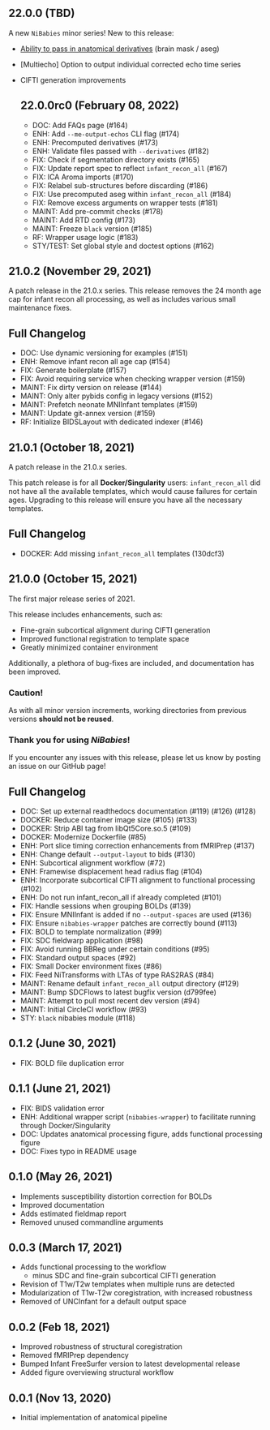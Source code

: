 22.0.0 (TBD)
------------
A new `NiBabies` minor series!
New to this release:
- [Ability to pass in anatomical derivatives](https://nibabies.readthedocs.io/en/latest/faqs.html#leveraging-precomputed-results) (brain mask / aseg)
- [Multiecho] Option to output individual corrected echo time series
- CIFTI generation improvements

  22.0.0rc0 (February 08, 2022)
  -----------------------------
  * DOC: Add FAQs page (#164)
  * ENH: Add `--me-output-echos` CLI flag (#174)
  * ENH: Precomputed derivatives (#173)
  * ENH: Validate files passed with `--derivatives` (#182)
  * FIX: Check if segmentation directory exists (#165)
  * FIX: Update report spec to reflect `infant_recon_all` (#167)
  * FIX: ICA Aroma imports (#170)
  * FIX: Relabel sub-structures before discarding (#186)
  * FIX: Use precomputed aseg within `infant_recon_all` (#184)
  * FIX: Remove excess arguments on wrapper tests (#181)
  * MAINT: Add pre-commit checks (#178)
  * MAINT: Add RTD config (#173)
  * MAINT: Freeze `black` version (#185)
  * RF: Wrapper usage logic (#183)
  * STY/TEST: Set global style and doctest options (#162)

21.0.2 (November 29, 2021)
--------------------------
A patch release in the 21.0.x series.
This release removes the 24 month age cap for infant recon all processing, as well as includes various small maintenance fixes.

## Full Changelog
* DOC: Use dynamic versioning for examples (#151)
* ENH: Remove infant recon all age cap (#154)
* FIX: Generate boilerplate (#157)
* FIX: Avoid requiring service when checking wrapper version (#159)
* MAINT: Fix dirty version on release (#144)
* MAINT: Only alter pybids config in legacy versions (#152)
* MAINT: Prefetch neonate MNIInfant templates (#159)
* MAINT: Update git-annex version (#159)
* RF: Initialize BIDSLayout with dedicated indexer (#146)

21.0.1 (October 18, 2021)
-------------------------
A patch release in the 21.0.x series.

This patch release is for all **Docker/Singularity** users: `infant_recon_all` did not have all the available templates, which would cause failures for certain ages.
Upgrading to this release will ensure you have all the necessary templates.

## Full Changelog
* DOCKER: Add missing `infant_recon_all` templates (130dcf3)

21.0.0 (October 15, 2021)
-------------------------
The first major release series of 2021.

This release includes enhancements, such as:
 - Fine-grain subcortical alignment during CIFTI generation
 - Improved functional registration to template space
 - Greatly minimized container environment

Additionally, a plethora of bug-fixes are included, and documentation has been improved.

### Caution!
As with all minor version increments, working directories from previous versions **should not be reused**.

### Thank you for using *NiBabies*!
If you encounter any issues with this release, please let us know by posting an issue on our GitHub page!


## Full Changelog
* DOC: Set up external readthedocs documentation (#119) (#126) (#128)
* DOCKER: Reduce container image size (#105) (#133)
* DOCKER: Strip ABI tag from libQt5Core.so.5 (#109)
* DOCKER: Modernize Dockerfile (#85)
* ENH: Port slice timing correction enhancements from fMRIPrep (#137)
* ENH: Change default `--output-layout` to bids (#130)
* ENH: Subcortical alignment workflow (#72)
* ENH: Framewise displacement head radius flag (#104)
* ENH: Incorporate subcortical CIFTI alignment to functional processing (#102)
* ENH: Do not run infant_recon_all if already completed (#101)
* FIX: Handle sessions when grouping BOLDs (#139)
* FIX: Ensure MNIInfant is added if no `--output-spaces` are used (#136)
* FIX: Ensure `nibabies-wrapper` patches are correctly bound (#113)
* FIX: BOLD to template normalization (#99)
* FIX: SDC fieldwarp application (#98)
* FIX: Avoid running BBReg under certain conditions (#95)
* FIX: Standard output spaces (#92)
* FIX: Small Docker environment fixes (#86)
* FIX: Feed NiTransforms with LTAs of type RAS2RAS (#84)
* MAINT: Rename default `infant_recon_all` output directory (#129)
* MAINT: Bump SDCFlows to latest bugfix version (d799fee)
* MAINT: Attempt to pull most recent dev version (#94)
* MAINT: Initial CircleCI workflow (#93)
* STY: `black` nibabies module (#118)

0.1.2 (June 30, 2021)
---------------------
- FIX: BOLD file duplication error

0.1.1 (June 21, 2021)
---------------------
- FIX: BIDS validation error
- ENH: Additional wrapper script (``nibabies-wrapper``) to facilitate running through Docker/Singularity
- DOC: Updates anatomical processing figure, adds functional processing figure
- DOC: Fixes typo in README usage

0.1.0 (May 26, 2021)
--------------------
- Implements susceptibility distortion correction for BOLDs
- Improved documentation
- Adds estimated fieldmap report
- Removed unused commandline arguments


0.0.3 (March 17, 2021)
-----------------------
- Adds functional processing to the workflow
  - minus SDC and fine-grain subcortical CIFTI generation
- Revision of T1w/T2w templates when multiple runs are detected
- Modularization of T1w-T2w coregistration, with increased robustness
- Removed of UNCInfant for a default output space

0.0.2 (Feb 18, 2021)
--------------------
- Improved robustness of structural coregistration
- Removed fMRIPrep dependency
- Bumped Infant FreeSurfer version to latest developmental release
- Added figure overviewing structural workflow

0.0.1 (Nov 13, 2020)
--------------------
- Initial implementation of anatomical pipeline
